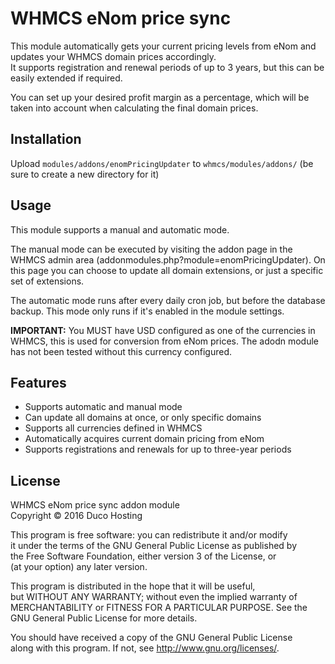 # WHMCS eNom price sync
This module automatically gets your current pricing levels from eNom and updates your WHMCS domain prices accordingly.  
It supports registration and renewal periods of up to 3 years, but this can be easily extended if required.

You can set up your desired profit margin as a percentage, which will be taken into account when calculating the final domain prices.

## Installation
Upload `modules/addons/enomPricingUpdater` to `whmcs/modules/addons/` (be sure to create a new directory for it)

## Usage
This module supports a manual and automatic mode.

The manual mode can be executed by visiting the addon page in the WHMCS admin area (addonmodules.php?module=enomPricingUpdater). On this page you can choose to update all domain extensions, or just a specific set of extensions.

The automatic mode runs after every daily cron job, but before the database backup. This mode only runs if it's enabled in the module settings.

**IMPORTANT:** You MUST have USD configured as one of the currencies in WHMCS, this is used for conversion from eNom prices. The adodn module has not been tested without this currency configured.

## Features

* Supports automatic and manual mode
* Can update all domains at once, or only specific domains
* Supports all currencies defined in WHMCS
* Automatically acquires current domain pricing from eNom
* Supports registrations and renewals for up to three-year periods

## License

WHMCS eNom price sync addon module  
Copyright &copy; 2016  Duco Hosting  

This program is free software: you can redistribute it and/or modify  
it under the terms of the GNU General Public License as published by  
the Free Software Foundation, either version 3 of the License, or  
(at your option) any later version.  

This program is distributed in the hope that it will be useful,  
but WITHOUT ANY WARRANTY; without even the implied warranty of  
MERCHANTABILITY or FITNESS FOR A PARTICULAR PURPOSE.  See the  
GNU General Public License for more details.  

You should have received a copy of the GNU General Public License  
along with this program.  If not, see <http://www.gnu.org/licenses/>.  
